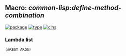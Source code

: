 ## Macro: ***common-lisp:define-method-combination***
[![package](https://img.shields.io/badge/Package-COMMON--LISP-5f9ea0.svg?style=social&colorA=999999)](../) [![type](https://img.shields.io/badge/Type-Macro-5f9ea0.svg?style=social&colorA=999999)](../#macro) [![clhs](https://img.shields.io/badge/CLHS-DEFINE--METHOD--COMBINATION-5f9ea0.svg?style=social&colorA=999999)](http://www.lispworks.com/documentation/HyperSpec/Body/m_defi_4.htm) 
### Lambda list
```
(&REST ARGS)
```

